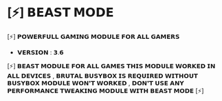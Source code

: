 # [⚡] 𝗕𝗘𝗔𝗦𝗧 𝗠𝗢𝗗𝗘

[⚡] 𝗣𝗢𝗪𝗘𝗥𝗙𝗨𝗟𝗟 𝗚𝗔𝗠𝗜𝗡𝗚 𝗠𝗢𝗗𝗨𝗟𝗘 𝗙𝗢𝗥 𝗔𝗟𝗟 𝗚𝗔𝗠𝗘𝗥𝗦
 -   𝗩𝗘𝗥𝗦𝗜𝗢𝗡 : 𝟯.𝟲

[⚡] 𝗕𝗘𝗔𝗦𝗧 𝗠𝗢𝗗𝗨𝗟𝗘 𝗙𝗢𝗥 𝗔𝗟𝗟 𝗚𝗔𝗠𝗘𝗦 𝗧𝗛𝗜𝗦 𝗠𝗢𝗗𝗨𝗟𝗘 𝗪𝗢𝗥𝗞𝗘𝗗 𝗜𝗡 𝗔𝗟𝗟 𝗗𝗘𝗩𝗜𝗖𝗘𝗦 , 𝗕𝗥𝗨𝗧𝗔𝗟 𝗕𝗨𝗦𝗬𝗕𝗢𝗫 𝗜𝗦 𝗥𝗘𝗤𝗨𝗜𝗥𝗘𝗗 𝗪𝗜𝗧𝗛𝗢𝗨𝗧 𝗕𝗨𝗦𝗬𝗕𝗢𝗫 𝗠𝗢𝗗𝗨𝗟𝗘 𝗪𝗢𝗡❜𝗧 𝗪𝗢𝗥𝗞𝗘𝗗 , 𝗗𝗢𝗡❜𝗧 𝗨𝗦𝗘 𝗔𝗡𝗬 𝗣𝗘𝗥𝗙𝗢𝗥𝗠𝗔𝗡𝗖𝗘 𝗧𝗪𝗘𝗔𝗞𝗜𝗡𝗚 𝗠𝗢𝗗𝗨𝗟𝗘 𝗪𝗜𝗧𝗛 𝗕𝗘𝗔𝗦𝗧 𝗠𝗢𝗗𝗘 [⚡]
